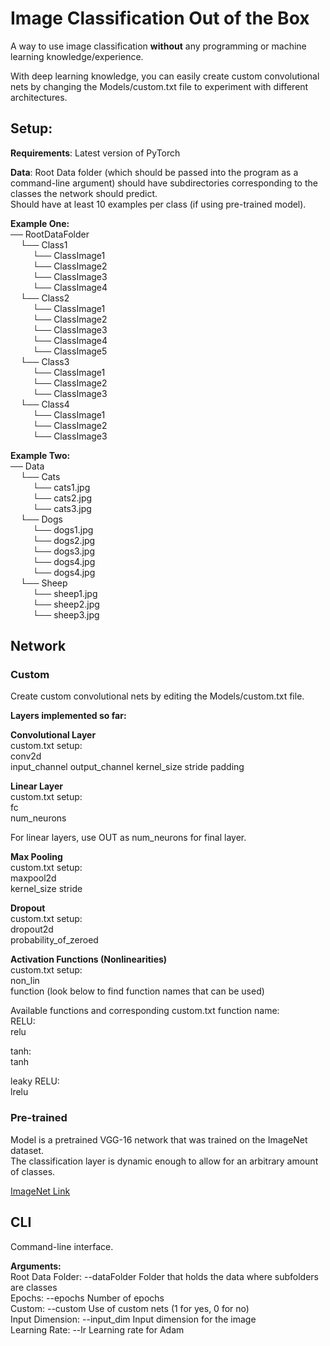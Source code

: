 # Image Classification Out of the Box

A way to use image classification **without** any programming or machine learning knowledge/experience. 
   
With deep learning knowledge, you can easily create custom convolutional nets by changing the Models/custom.txt file to experiment with different architectures.
  
## Setup:

**Requirements**: Latest version of PyTorch

**Data**: Root Data folder (which should be passed into the program as a command-line argument) should have subdirectories corresponding to the classes the network should predict.  
Should have at least 10 examples per class (if using pre-trained model).

**Example One:**  
── RootDataFolder   
&nbsp;&nbsp;&nbsp;&nbsp;└── Class1  
&nbsp;&nbsp;&nbsp;&nbsp;&nbsp;&nbsp;&nbsp;&nbsp; └── ClassImage1  
&nbsp;&nbsp;&nbsp;&nbsp;&nbsp;&nbsp;&nbsp;&nbsp; └── ClassImage2  
&nbsp;&nbsp;&nbsp;&nbsp;&nbsp;&nbsp;&nbsp;&nbsp; └── ClassImage3  
&nbsp;&nbsp;&nbsp;&nbsp;&nbsp;&nbsp;&nbsp;&nbsp; └── ClassImage4  
&nbsp;&nbsp;&nbsp;&nbsp;└── Class2  
&nbsp;&nbsp;&nbsp;&nbsp;&nbsp;&nbsp;&nbsp;&nbsp; └── ClassImage1  
&nbsp;&nbsp;&nbsp;&nbsp;&nbsp;&nbsp;&nbsp;&nbsp; └── ClassImage2  
&nbsp;&nbsp;&nbsp;&nbsp;&nbsp;&nbsp;&nbsp;&nbsp; └── ClassImage3  
&nbsp;&nbsp;&nbsp;&nbsp;&nbsp;&nbsp;&nbsp;&nbsp; └── ClassImage4  
&nbsp;&nbsp;&nbsp;&nbsp;&nbsp;&nbsp;&nbsp;&nbsp; └── ClassImage5  
&nbsp;&nbsp;&nbsp;&nbsp;└── Class3  
&nbsp;&nbsp;&nbsp;&nbsp;&nbsp;&nbsp;&nbsp;&nbsp; └── ClassImage1  
&nbsp;&nbsp;&nbsp;&nbsp;&nbsp;&nbsp;&nbsp;&nbsp; └── ClassImage2  
&nbsp;&nbsp;&nbsp;&nbsp;&nbsp;&nbsp;&nbsp;&nbsp; └── ClassImage3  
&nbsp;&nbsp;&nbsp;&nbsp;└── Class4  
&nbsp;&nbsp;&nbsp;&nbsp;&nbsp;&nbsp;&nbsp;&nbsp; └── ClassImage1  
&nbsp;&nbsp;&nbsp;&nbsp;&nbsp;&nbsp;&nbsp;&nbsp; └── ClassImage2  
&nbsp;&nbsp;&nbsp;&nbsp;&nbsp;&nbsp;&nbsp;&nbsp; └── ClassImage3  

**Example Two:**  
── Data   
&nbsp;&nbsp;&nbsp;&nbsp;└── Cats  
&nbsp;&nbsp;&nbsp;&nbsp;&nbsp;&nbsp;&nbsp;&nbsp; └── cats1.jpg  
&nbsp;&nbsp;&nbsp;&nbsp;&nbsp;&nbsp;&nbsp;&nbsp; └── cats2.jpg  
&nbsp;&nbsp;&nbsp;&nbsp;&nbsp;&nbsp;&nbsp;&nbsp; └── cats3.jpg  
&nbsp;&nbsp;&nbsp;&nbsp;└── Dogs  
&nbsp;&nbsp;&nbsp;&nbsp;&nbsp;&nbsp;&nbsp;&nbsp; └── dogs1.jpg  
&nbsp;&nbsp;&nbsp;&nbsp;&nbsp;&nbsp;&nbsp;&nbsp; └── dogs2.jpg    
&nbsp;&nbsp;&nbsp;&nbsp;&nbsp;&nbsp;&nbsp;&nbsp; └── dogs3.jpg  
&nbsp;&nbsp;&nbsp;&nbsp;&nbsp;&nbsp;&nbsp;&nbsp; └── dogs4.jpg  
&nbsp;&nbsp;&nbsp;&nbsp;&nbsp;&nbsp;&nbsp;&nbsp; └── dogs4.jpg  
&nbsp;&nbsp;&nbsp;&nbsp;└── Sheep  
&nbsp;&nbsp;&nbsp;&nbsp;&nbsp;&nbsp;&nbsp;&nbsp; └── sheep1.jpg  
&nbsp;&nbsp;&nbsp;&nbsp;&nbsp;&nbsp;&nbsp;&nbsp; └──  sheep2.jpg  
&nbsp;&nbsp;&nbsp;&nbsp;&nbsp;&nbsp;&nbsp;&nbsp; └──  sheep3.jpg  



## Network

### Custom  
Create custom convolutional nets by editing the Models/custom.txt file.
  
**Layers implemented so far:**  
  
**Convolutional Layer**  
custom.txt setup:  
conv2d  
input_channel output_channel kernel_size stride padding  
  
**Linear Layer**  
custom.txt setup:  
fc  
num_neurons  
  
For linear layers, use OUT as num_neurons for final layer. 

**Max Pooling**  
custom.txt setup:  
maxpool2d  
kernel_size stride

**Dropout**  
custom.txt setup:  
dropout2d  
probability_of_zeroed
  
**Activation Functions (Nonlinearities)**  
custom.txt setup:  
non_lin  
function  (look below to find function names that can be used)
  
Available functions and corresponding custom.txt function name:  
RELU:  
relu

tanh:  
tanh  

leaky RELU:  
lrelu

### Pre-trained
Model is a pretrained VGG-16 network that was trained on the ImageNet dataset.  
The classification layer is dynamic enough to allow for an arbitrary amount of classes. 
  
[ImageNet Link](http://www.image-net.org/ "ImageNet Link")  
  
## CLI

Command-line interface.

**Arguments:**  
Root Data Folder: --dataFolder Folder that holds the data where subfolders are classes  
Epochs: --epochs Number of epochs  
Custom: --custom Use of custom nets (1 for yes, 0 for no)  
Input Dimension: --input_dim Input dimension for the image  
Learning Rate: --lr Learning rate for Adam
